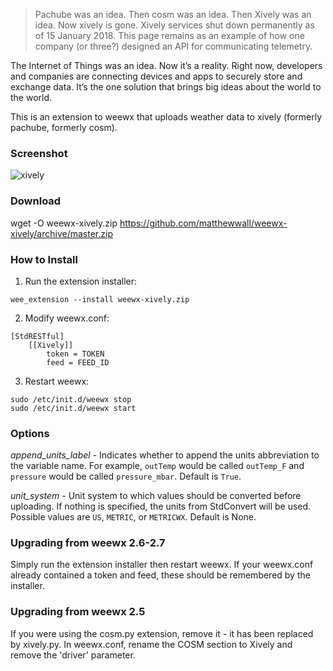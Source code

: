 > Pachube was an idea.  Then cosm was an idea.  Then Xively was an idea.  Now xively is gone.
> Xively services shut down permanently as of 15 January 2018.  This page remains as an example
> of how one company (or three?) designed an API for communicating telemetry.

The Internet of Things was an idea. Now it’s a reality. Right now, developers and companies are connecting devices and apps to securely store and exchange data. It’s the one solution that brings big ideas about the world to the world.

This is an extension to weewx that uploads weather data to xively (formerly pachube, formerly cosm).

### Screenshot
![xively](http://lancet.mit.edu/mwall/projects/weather/weewx-on-xively.png)

### Download

wget -O weewx-xively.zip https://github.com/matthewwall/weewx-xively/archive/master.zip

### How to Install

1.  Run the extension installer:

```
wee_extension --install weewx-xively.zip
```

2. Modify weewx.conf:

```
[StdRESTful]
    [[Xively]]
        token = TOKEN
        feed = FEED_ID
```

3.  Restart weewx:

```
sudo /etc/init.d/weewx stop
sudo /etc/init.d/weewx start
```

### Options

_append_units_label_ - Indicates whether to append the units abbreviation to the variable name.  For example, `outTemp` would be called `outTemp_F` and `pressure` would be called `pressure_mbar`.  Default is `True`.

_unit_system_ - Unit system to which values should be converted before uploading.  If nothing is specified, the units from StdConvert will be used.  Possible values are `US`, `METRIC`, or `METRICWX`.  Default is None.

### Upgrading from weewx 2.6-2.7

Simply run the extension installer then restart weewx.  If your weewx.conf already contained a token and feed, these should be remembered by the installer.

### Upgrading from weewx 2.5

If you were using the cosm.py extension, remove it - it has been replaced by xively.py.  In weewx.conf, rename the COSM section to Xively and remove the 'driver' parameter.